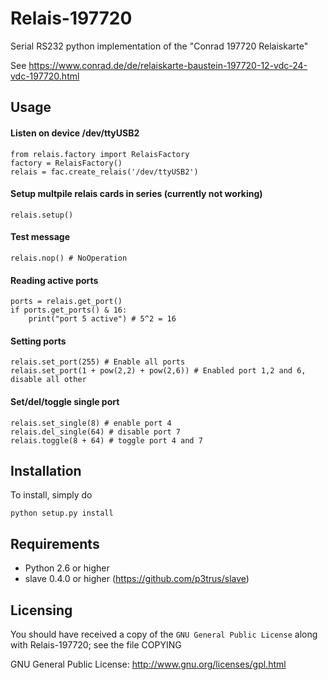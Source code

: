 # Relais-197720
Serial RS232 python implementation of the "Conrad 197720 Relaiskarte"

See https://www.conrad.de/de/relaiskarte-baustein-197720-12-vdc-24-vdc-197720.html

Usage
-----

#### Listen on device /dev/ttyUSB2
```
from relais.factory import RelaisFactory
factory = RelaisFactory()
relais = fac.create_relais('/dev/ttyUSB2')
```

#### Setup multpile relais cards in series (currently not working)
```
relais.setup()
```

#### Test message
```
relais.nop() # NoOperation
```

#### Reading active ports
```
ports = relais.get_port()
if ports.get_ports() & 16:
    print("port 5 active") # 5^2 = 16
```
#### Setting ports
```
relais.set_port(255) # Enable all ports
relais.set_port(1 + pow(2,2) + pow(2,6)) # Enabled port 1,2 and 6, disable all other
```

#### Set/del/toggle single port
```
relais.set_single(8) # enable port 4
relais.del_single(64) # disable port 7
relais.toggle(8 + 64) # toggle port 4 and 7
``` 

Installation
-----------
To install, simply do
```
python setup.py install
```


Requirements
------------

- Python 2.6 or higher
- slave 0.4.0 or higher (https://github.com/p3trus/slave)

Licensing
---------

You should have received a copy of the `GNU General Public License` along with Relais-197720; see the file COPYING

GNU General Public License: http://www.gnu.org/licenses/gpl.html
